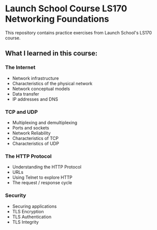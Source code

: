 # Launch School Course LS170 Networking Foundations

This repository contains practice exercises from Launch School's LS170 course.

## What I learned in this course:

### The Internet

- Network infrastructure
- Characteristics of the physical network
- Network conceptual models
- Data transfer
- IP addresses and DNS

### TCP and UDP

- Multiplexing and demultiplexing
- Ports and sockets
- Network Reliability
- Characteristics of TCP
- Characteristics of UDP

### The HTTP Protocol

- Understanding the HTTP Protocol
- URLs
- Using Telnet to explore HTTP
- The request / response cycle

### Security

- Securing applications
- TLS Encryption
- TLS Authentication
- TLS Integrity
